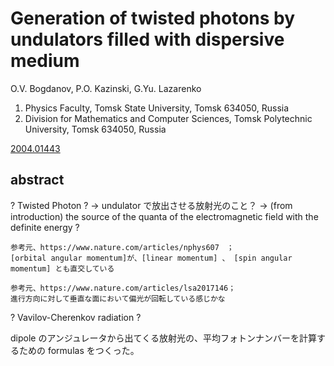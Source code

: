 # Generation of twisted photons by undulators filled with dispersive medium

O.V. Bogdanov, P.O. Kazinski, G.Yu. Lazarenko

1) Physics Faculty, Tomsk State University, Tomsk 634050, Russia
2) Division for Mathematics and Computer Sciences,
Tomsk Polytechnic University, Tomsk 634050, Russia

[2004.01443](https://arxiv.org/abs/2004.01443)

## abstract

? Twisted Photon ?
    → undulator で放出させる放射光のこと？
    → (from introduction) the source of the quanta of the electromagnetic field with the definite energy ?
    
    参考元、https://www.nature.com/articles/nphys607　；
    [orbital angular momentum]が、[linear momentum] 、 [spin angular momentum] とも直交している

    参考元、https://www.nature.com/articles/lsa2017146；
    進行方向に対して垂直な面において偏光が回転している感じかな

? Vavilov-Cherenkov radiation ?

dipole のアンジュレータから出てくる放射光の、平均フォトンナンバーを計算するための formulas をつくった。

